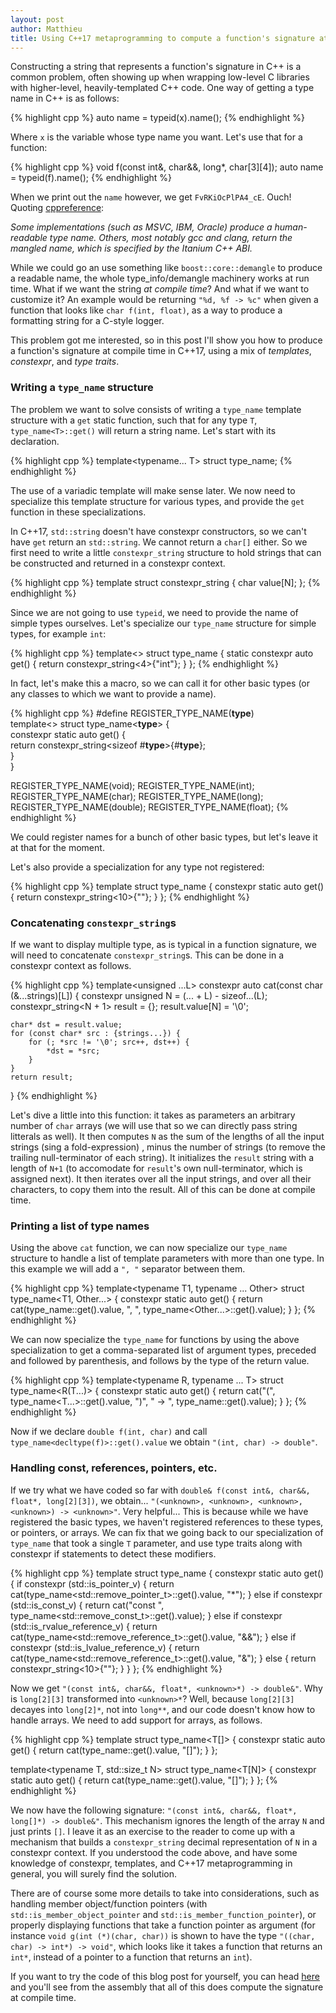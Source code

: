 ```yaml
---
layout: post
author: Matthieu
title: Using C++17 metaprogramming to compute a function's signature at compile time
---
```


Constructing a string that represents a function's signature in C++ is a common problem,
often showing up when wrapping low-level C libraries with higher-level, heavily-templated
C++ code. One way of getting a type name in C++ is as follows:

{% highlight cpp %}
auto name = typeid(x).name();
{% endhighlight %}

Where `x` is the variable whose type name you want. Let's use that for a function:

{% highlight cpp %}
void f(const int&, char&&, long*, char[3][4]);
auto name = typeid(f).name();
{% endhighlight %}

When we print out the `name` however, we get `FvRKiOcPlPA4_cE`. Ouch!
Quoting [cppreference](https://en.cppreference.com/w/cpp/types/type_info/name):

_Some implementations (such as MSVC, IBM, Oracle) produce a human-readable type name.
Others, most notably gcc and clang, return the mangled name, which is specified by the Itanium C++ ABI._

While we could go an use something like `boost::core::demangle` to produce a
readable name, the whole type_info/demangle machinery works at run time. What
if we want the string _at compile time_? And what if we want to customize it?
An example would be returning `"%d, %f -> %c"` when given a function
that looks like `char f(int, float)`, as a way to produce a formatting string
for a C-style logger.

This problem got me interested, so in this post I'll show you how to produce 
a function's signature at compile time in C++17, using a mix of _templates_,
_constexpr_, and _type traits_.

### Writing a `type_name` structure

The problem we want to solve consists of writing a `type_name` template structure
with a `get` static function, such that for any type `T`, `type_name<T>::get()`
will return a string name. Let's start with its declaration.


{% highlight cpp %}
template<typename... T>
struct type_name;
{% endhighlight %}

The use of a variadic template will make sense later. We now need to
specialize this template structure for various types, and provide the `get`
function in these specializations.

In C++17, `std::string` doesn't have constexpr constructors, so we can't have `get`
return an `std::string`. We cannot return a `char[]` either. So we first need to
write a little `constexpr_string` structure to hold strings that can be constructed
and returned in a constexpr context.

{% highlight cpp %}
template <unsigned N>
struct constexpr_string {
    char value[N];
};
{% endhighlight %}

Since we are not going to use `typeid`, we need to provide the name of simple
types ourselves. Let's specialize our `type_name` structure for simple types,
for example `int`:

{% highlight cpp %}
template<>
struct type_name<int> {
    static constexpr auto get() {
        return constexpr_string<4>{"int"};
    }
};
{% endhighlight %}

In fact, let's make this a macro, so we can call it for other basic types
(or any classes to which we want to provide a name).

{% highlight cpp %}
#define REGISTER_TYPE_NAME(__type__) \
    template<> struct type_name<__type__> { \
        constexpr static auto get() { \
            return constexpr_string<sizeof #__type__>{#__type__}; \
        } \
    }

REGISTER_TYPE_NAME(void);
REGISTER_TYPE_NAME(int);
REGISTER_TYPE_NAME(char);
REGISTER_TYPE_NAME(long);
REGISTER_TYPE_NAME(double);
REGISTER_TYPE_NAME(float);
{% endhighlight %}

We could register names for a bunch of other basic types, but let's leave it at
that for the moment.

Let's also provide a specialization for any type not registered:

{% highlight cpp %}
template<typename T>
struct type_name<T> {
    constexpr static auto get() {
        return constexpr_string<10>{"<unknown>"};
    }
};
{% endhighlight %}

### Concatenating `constexpr_string`s

If we want to display multiple type, as is typical in a function signature, we
will need to concatenate `constexpr_string`s. This can be done in a constexpr
context as follows.

{% highlight cpp %}
template<unsigned ...L>
constexpr auto cat(const char (&...strings)[L]) {
    constexpr unsigned N = (... + L) - sizeof...(L);
    constexpr_string<N + 1> result = {};
    result.value[N] = '\0';

    char* dst = result.value;
    for (const char* src : {strings...}) {
        for (; *src != '\0'; src++, dst++) {
            *dst = *src;
        }
    }
    return result;
}
{% endhighlight %}

Let's dive a little into this function: it takes as parameters
an arbitrary number of `char` arrays (we will use that so we can directly
pass string litterals as well). It then computes `N` as the sum of the lengths
of all the input strings (sing a fold-expression) , minus the number of
strings (to remove the trailing null-terminator of each string).
It initializes the `result` string with a
length of `N+1` (to accomodate for `result`'s own null-terminator, which
is assigned next). It then iterates over all the input strings, and over
all their characters, to copy them into the result. All of this can be done
at compile time.

### Printing a list of type names

Using the above `cat` function, we can now specialize our `type_name` structure
to handle a list of template parameters with more than one type. In this example
we will add a `", "` separator between them.

{% highlight cpp %}
template<typename T1, typename ... Other>
struct type_name<T1, Other...> {
    constexpr static auto get() {
        return cat(type_name<T1>::get().value, ", ",
                   type_name<Other...>::get().value);
    }
};
{% endhighlight %}

We can now specialize the `type_name` for functions by using the above specialization
to get a comma-separated list of argument types, preceded and followed by parenthesis,
and follows by the type of the return value.

{% highlight cpp %}
template<typename R, typename ... T>
struct type_name<R(T...)> {
    constexpr static auto get() {
        return cat("(", type_name<T...>::get().value, ")",
                   " -> ", type_name<R>::get().value);
    }
};
{% endhighlight %}

Now if we declare `double f(int, char)` and call `type_name<decltype(f)>::get().value`
we obtain `"(int, char) -> double"`.

### Handling const, references, pointers, etc.

If we try what we have coded so far with `double& f(const int&, char&&, float*, long[2][3])`,
we obtain... `"(<unknown>, <unknown>, <unknown>, <unknown>) -> <unknown>"`. Very helpful...
This is because while we have registered the basic types, we haven't registered references
to these types, or pointers, or arrays. We can fix that we going back to our specialization
of `type_name` that took a single `T` parameter, and use type traits along with constexpr if
statements to detect these modifiers.

{% highlight cpp %}
template<typename T>
struct type_name<T> {
    constexpr static auto get() {
        if constexpr (std::is_pointer_v<T>) {
            return cat(type_name<std::remove_pointer_t<T>>::get().value, "*");
        } else if constexpr (std::is_const_v<T>) {
            return cat("const ", type_name<std::remove_const_t<T>>::get().value);
        } else if constexpr (std::is_rvalue_reference_v<T>) {
            return cat(type_name<std::remove_reference_t<T>>::get().value, "&&");
        } else if constexpr (std::is_lvalue_reference_v<T>) {
            return cat(type_name<std::remove_reference_t<T>>::get().value, "&");
        } else {
            return constexpr_string<10>{"<unknown>"};
        }
    }
};
{% endhighlight %}

Now we get `"(const int&, char&&, float*, <unknown>*) -> double&"`. Why is `long[2][3]`
transformed into `<unknown>*`? Well, because `long[2][3]` decayes into `long[2]*`, not
into `long**`, and our code doesn't know how to handle arrays. We need to add support for
arrays, as follows.

{% highlight cpp %}
template<typename T>
struct type_name<T[]> {
    constexpr static auto get() {
        return cat(type_name<T>::get().value, "[]");
    }
};

template<typename T, std::size_t N>
struct type_name<T[N]> {
    constexpr static auto get() {
        return cat(type_name<T>::get().value, "[]");
    }
};
{% endhighlight %}

We now have the following signature: `"(const int&, char&&, float*, long[]*) -> double&"`.
This mechanism ignores the length of the array `N` and just prints `[]`. I leave it as
an exercise to the reader to come up with a mechanism that builds a `constexpr_string`
decimal representation of `N` in a constexpr context. If you understood the code above,
and have some knowledge of constexpr, templates, and C++17 metaprogramming in general,
you will surely find the solution.

There are of course some more details to take into considerations, such as handling
member object/function pointers (with `std::is_member_object_pointer` and
`std::is_member_function_pointer`), or properly displaying functions that take
a function pointer as argument (for instance `void g(int (*)(char, char))`
is shown to have the type `"((char, char) -> int*) -> void"`, which looks
like it takes a function that returns an `int*`, instead of a pointer to a function
that returns an `int`).

If you want to try the code of this blog post for yourself, you can head
<a href="https://godbolt.org/z/vh7zaW5sn" target="_blank">here</a>
and you'll see from the assembly that all of this does compute the signature
at compile time.

